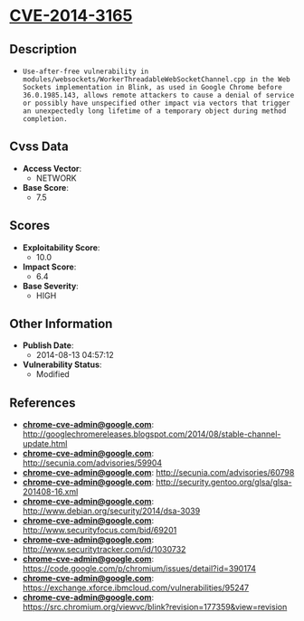 
# [CVE-2014-3165](http://googlechromereleases.blogspot.com/2014/08/stable-channel-update.html)

## Description

- `Use-after-free vulnerability in modules/websockets/WorkerThreadableWebSocketChannel.cpp in the Web Sockets implementation in Blink, as used in Google Chrome before 36.0.1985.143, allows remote attackers to cause a denial of service or possibly have unspecified other impact via vectors that trigger an unexpectedly long lifetime of a temporary object during method completion.`

## Cvss Data

- **Access Vector**:
  - NETWORK
- **Base Score**:
  - 7.5

## Scores

- **Exploitability Score**:
  - 10.0
- **Impact Score**:
  - 6.4
- **Base Severity**:
  - HIGH

## Other Information

- **Publish Date**:
  - 2014-08-13 04:57:12
- **Vulnerability Status**:
  - Modified

## References

- **chrome-cve-admin@google.com**: http://googlechromereleases.blogspot.com/2014/08/stable-channel-update.html
- **chrome-cve-admin@google.com**: http://secunia.com/advisories/59904
- **chrome-cve-admin@google.com**: http://secunia.com/advisories/60798
- **chrome-cve-admin@google.com**: http://security.gentoo.org/glsa/glsa-201408-16.xml
- **chrome-cve-admin@google.com**: http://www.debian.org/security/2014/dsa-3039
- **chrome-cve-admin@google.com**: http://www.securityfocus.com/bid/69201
- **chrome-cve-admin@google.com**: http://www.securitytracker.com/id/1030732
- **chrome-cve-admin@google.com**: https://code.google.com/p/chromium/issues/detail?id=390174
- **chrome-cve-admin@google.com**: https://exchange.xforce.ibmcloud.com/vulnerabilities/95247
- **chrome-cve-admin@google.com**: https://src.chromium.org/viewvc/blink?revision=177359&view=revision
